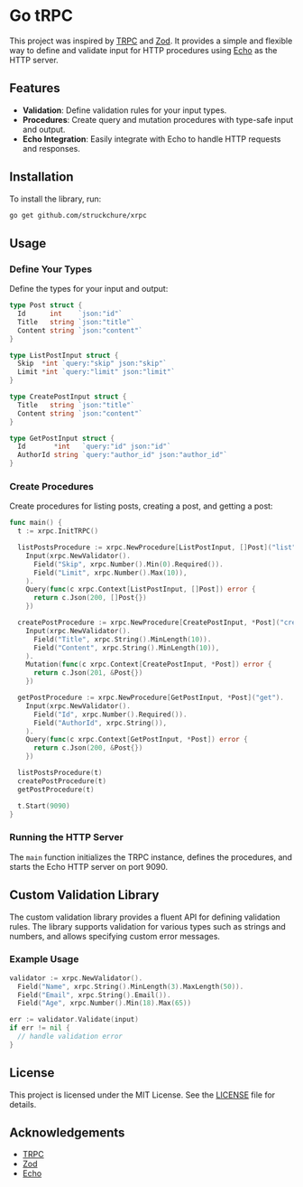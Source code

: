 # Go tRPC

This project was inspired by [TRPC](https://xrpc.io) and [Zod](https://zod.dev). It provides a simple and flexible way to define and validate input for HTTP procedures using [Echo](https://echo.labstack.com) as the HTTP server.

## Features

- **Validation**: Define validation rules for your input types.
- **Procedures**: Create query and mutation procedures with type-safe input and output.
- **Echo Integration**: Easily integrate with Echo to handle HTTP requests and responses.

## Installation

To install the library, run:

```bash
go get github.com/struckchure/xrpc
```

## Usage

### Define Your Types

Define the types for your input and output:

```go
type Post struct {
  Id      int    `json:"id"`
  Title   string `json:"title"`
  Content string `json:"content"`
}

type ListPostInput struct {
  Skip  *int `query:"skip" json:"skip"`
  Limit *int `query:"limit" json:"limit"`
}

type CreatePostInput struct {
  Title   string `json:"title"`
  Content string `json:"content"`
}

type GetPostInput struct {
  Id       *int   `query:"id" json:"id"`
  AuthorId string `query:"author_id" json:"author_id"`
}
```

### Create Procedures

Create procedures for listing posts, creating a post, and getting a post:

```go
func main() {
  t := xrpc.InitTRPC()

  listPostsProcedure := xrpc.NewProcedure[ListPostInput, []Post]("list").
    Input(xrpc.NewValidator().
      Field("Skip", xrpc.Number().Min(0).Required()).
      Field("Limit", xrpc.Number().Max(10)),
    ).
    Query(func(c xrpc.Context[ListPostInput, []Post]) error {
      return c.Json(200, []Post{})
    })

  createPostProcedure := xrpc.NewProcedure[CreatePostInput, *Post]("create").
    Input(xrpc.NewValidator().
      Field("Title", xrpc.String().MinLength(10)).
      Field("Content", xrpc.String().MinLength(10)),
    ).
    Mutation(func(c xrpc.Context[CreatePostInput, *Post]) error {
      return c.Json(201, &Post{})
    })

  getPostProcedure := xrpc.NewProcedure[GetPostInput, *Post]("get").
    Input(xrpc.NewValidator().
      Field("Id", xrpc.Number().Required()).
      Field("AuthorId", xrpc.String()),
    ).
    Query(func(c xrpc.Context[GetPostInput, *Post]) error {
      return c.Json(200, &Post{})
    })

  listPostsProcedure(t)
  createPostProcedure(t)
  getPostProcedure(t)

  t.Start(9090)
}
```

### Running the HTTP Server

The `main` function initializes the TRPC instance, defines the procedures, and starts the Echo HTTP server on port 9090.

## Custom Validation Library

The custom validation library provides a fluent API for defining validation rules. The library supports validation for various types such as strings and numbers, and allows specifying custom error messages.

### Example Usage

```go
validator := xrpc.NewValidator().
  Field("Name", xrpc.String().MinLength(3).MaxLength(50)).
  Field("Email", xrpc.String().Email()).
  Field("Age", xrpc.Number().Min(18).Max(65))

err := validator.Validate(input)
if err != nil {
  // handle validation error
}
```

## License

This project is licensed under the MIT License. See the [LICENSE](LICENSE) file for details.

## Acknowledgements

- [TRPC](https://xrpc.io)
- [Zod](https://zod.dev)
- [Echo](https://echo.labstack.com)
